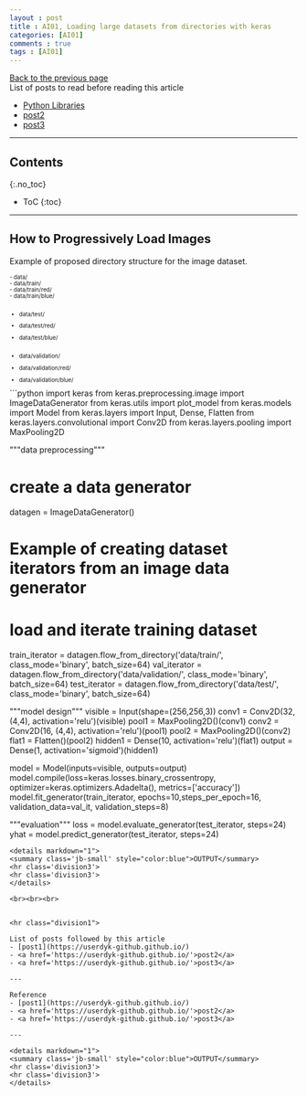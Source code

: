 ```yaml
---
layout : post
title : AI01, Loading large datasets from directories with keras
categories: [AI01]
comments : true
tags : [AI01]
---
```

[Back to the previous page](https://userdyk-github.github.io/Study.html) <br>
List of posts to read before reading this article
- <a href='https://userdyk-github.github.io/pl03/PL03-Libraries.html' target="_blank">Python Libraries</a>
- <a href='https://userdyk-github.github.io/'>post2</a>
- <a href='https://userdyk-github.github.io/'>post3</a>

---

## Contents
{:.no_toc}

* ToC
{:toc}

<hr class="division1">

## **How to Progressively Load Images**

Example of proposed directory structure for the image dataset.
<div style="font-size: 70%;">
- data/ <br>
- data/train/<br>
- data/train/red/<br>
- data/train/blue/ <br><br>


- data/test/ <br>
- data/test/red/ <br>
- data/test/blue/ <br><br>


- data/validation/ <br>
- data/validation/red/<br>
- data/validation/blue/<br>
</div>
```python
import keras
from keras.preprocessing.image import ImageDataGenerator
from keras.utils import plot_model 
from keras.models import Model 
from keras.layers import Input, Dense, Flatten
from keras.layers.convolutional import Conv2D
from keras.layers.pooling import MaxPooling2D 


"""data preprocessing"""
# create a data generator 
datagen = ImageDataGenerator()

# Example of creating dataset iterators from an image data generator
# load and iterate training dataset 
train_iterator = datagen.flow_from_directory('data/train/', class_mode='binary', batch_size=64)
val_iterator = datagen.flow_from_directory('data/validation/', class_mode='binary', batch_size=64)
test_iterator = datagen.flow_from_directory('data/test/', class_mode='binary', batch_size=64)


"""model design"""
visible = Input(shape=(256,256,3)) 
conv1 = Conv2D(32, (4,4), activation='relu')(visible)
pool1 = MaxPooling2D()(conv1) 
conv2 = Conv2D(16, (4,4), activation='relu')(pool1)
pool2 = MaxPooling2D()(conv2) 
flat1 = Flatten()(pool2)
hidden1 = Dense(10, activation='relu')(flat1) 
output = Dense(1, activation='sigmoid')(hidden1)

model = Model(inputs=visible, outputs=output) 
model.compile(loss=keras.losses.binary_crossentropy, optimizer=keras.optimizers.Adadelta(), metrics=['accuracy'])
model.fit_generator(train_iterator, epochs=10,steps_per_epoch=16, validation_data=val_it, validation_steps=8)


"""evaluation"""
loss = model.evaluate_generator(test_iterator, steps=24)
yhat = model.predict_generator(test_iterator, steps=24)
```
<details markdown="1">
<summary class='jb-small' style="color:blue">OUTPUT</summary>
<hr class='division3'>
<hr class='division3'>
</details>

<br><br><br>


<hr class="division1">

List of posts followed by this article
- [post1](https://userdyk-github.github.io/)
- <a href='https://userdyk-github.github.io/'>post2</a>
- <a href='https://userdyk-github.github.io/'>post3</a>

---

Reference
- [post1](https://userdyk-github.github.io/)
- <a href='https://userdyk-github.github.io/'>post2</a>
- <a href='https://userdyk-github.github.io/'>post3</a>

---

<details markdown="1">
<summary class='jb-small' style="color:blue">OUTPUT</summary>
<hr class='division3'>
<hr class='division3'>
</details>
